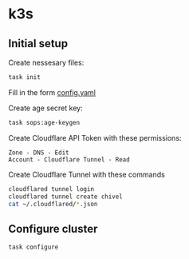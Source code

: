 # k3s

## Initial setup

Create nessesary files:

```bash
task init
```

Fill in the form [config.yaml](../config.sample.yaml)

Create age secret key:

```bash
task sops:age-keygen
```

Create Cloudflare API Token with these permissions:

```
Zone - DNS - Edit
Account - Cloudflare Tunnel - Read
```

Create Cloudflare Tunnel with these commands

```bash
cloudflared tunnel login
cloudflared tunnel create chivel
cat ~/.cloudflared/*.json
```

## Configure cluster

```bash
task configure
```
